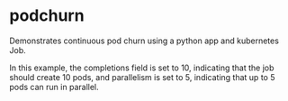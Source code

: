 # podchurn
Demonstrates continuous pod churn using a python app and kubernetes Job.


In this example, the completions field is set to 10, indicating that the job should create 10 pods, and parallelism is set to 5, indicating that up to 5 pods can run in parallel.
